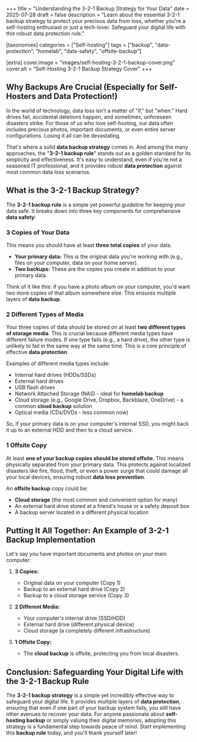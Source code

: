 +++
title = "Understanding the 3-2-1 Backup Strategy for Your Data"
date = 2025-07-28
draft = false
description = "Learn about the essential 3-2-1 backup strategy to protect your precious data from loss, whether you're a self-hosting enthusiast or just a tech-lover. Safeguard your digital life with this robust data protection rule."

[taxonomies]
categories = ["Self-hosting"]
tags = ["backup", "data-protection", "homelab", "data-safety", "offsite-backup"]

[extra]
cover.image = "images/self-hosting-3-2-1-backup-cover.png"
cover.alt = "Self-Hosting 3-2-1 Backup Strategy Cover"
+++

## Why Backups Are Crucial (Especially for Self-Hosters and Data Protection!)

In the world of technology, data loss isn't a matter of "if," but "when." Hard drives fail, accidental deletions happen, and sometimes, unforeseen disasters strike. For those of us who love self-hosting, our data often includes precious photos, important documents, or even entire server configurations. Losing it all can be devastating.

That's where a solid **data backup strategy** comes in. And among the many approaches, the "**3-2-1 backup rule**" stands out as a golden standard for its simplicity and effectiveness. It's easy to understand, even if you're not a seasoned IT professional, and it provides robust **data protection** against most common data loss scenarios.

## What is the 3-2-1 Backup Strategy?

The **3-2-1 backup rule** is a simple yet powerful guideline for keeping your data safe. It breaks down into three key components for comprehensive **data safety**:

### 3 Copies of Your Data

This means you should have at least **three total copies** of your data.
*   **Your primary data:** This is the original data you're working with (e.g., files on your computer, data on your home server).
*   **Two backups:** These are the copies you create in addition to your primary data.

Think of it like this: if you have a photo album on your computer, you'd want two more copies of that album somewhere else. This ensures multiple layers of **data backup**.

### 2 Different Types of Media

Your three copies of data should be stored on at least **two different types of storage media**. This is crucial because different media types have different failure modes. If one type fails (e.g., a hard drive), the other type is unlikely to fail in the same way at the same time. This is a core principle of effective **data protection**.

Examples of different media types include:
*   Internal hard drives (HDDs/SSDs)
*   External hard drives
*   USB flash drives
*   Network Attached Storage (NAS) - ideal for **homelab backup**
*   Cloud storage (e.g., Google Drive, Dropbox, Backblaze, OneDrive) - a common **cloud backup** solution
*   Optical media (CDs/DVDs - less common now)

So, if your primary data is on your computer's internal SSD, you might back it up to an external HDD and then to a cloud service.

### 1 Offsite Copy

At least **one of your backup copies should be stored offsite**. This means physically separated from your primary data. This protects against localized disasters like fire, flood, theft, or even a power surge that could damage all your local devices, ensuring robust **data loss prevention**.

An **offsite backup** copy could be:
*   **Cloud storage** (the most common and convenient option for many)
*   An external hard drive stored at a friend's house or a safety deposit box
*   A backup server located in a different physical location

## Putting It All Together: An Example of 3-2-1 Backup Implementation

Let's say you have important documents and photos on your main computer:

1.  **3 Copies:**
    *   Original data on your computer (Copy 1)
    *   Backup to an external hard drive (Copy 2)
    *   Backup to a cloud storage service (Copy 3)

2.  **2 Different Media:**
    *   Your computer's internal drive (SSD/HDD)
    *   External hard drive (different physical device)
    *   Cloud storage (a completely different infrastructure)

3.  **1 Offsite Copy:**
    *   The **cloud backup** is offsite, protecting you from local disasters.

## Conclusion: Safeguarding Your Digital Life with the 3-2-1 Backup Rule

The **3-2-1 backup strategy** is a simple yet incredibly effective way to safeguard your digital life. It provides multiple layers of **data protection**, ensuring that even if one part of your backup system fails, you still have other avenues to recover your data. For anyone passionate about **self-hosting backup** or simply valuing their digital memories, adopting this strategy is a fundamental step towards peace of mind. Start implementing this **backup rule** today, and you'll thank yourself later!

